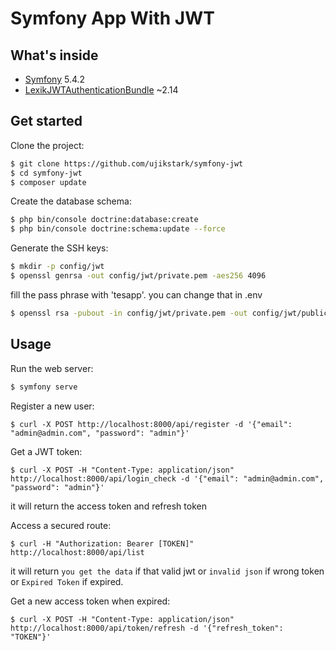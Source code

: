Symfony App With JWT
=====================================

What's inside
--------------

- [Symfony](https://github.com/symfony/symfony) 5.4.2 
- [LexikJWTAuthenticationBundle](https://github.com/lexik/LexikJWTAuthenticationBundle) ~2.14

Get started
------------

Clone the project:
```sh
$ git clone https://github.com/ujikstark/symfony-jwt
$ cd symfony-jwt
$ composer update
```

Create the database schema:
```sh
$ php bin/console doctrine:database:create
$ php bin/console doctrine:schema:update --force
```

Generate the SSH keys:
```sh
$ mkdir -p config/jwt
$ openssl genrsa -out config/jwt/private.pem -aes256 4096
```
fill the pass phrase with 'tesapp'. you can change that in .env
```sh
$ openssl rsa -pubout -in config/jwt/private.pem -out config/jwt/public.pem
```
Usage
------

Run the web server:
```sh
$ symfony serve
```

Register a new user:
```
$ curl -X POST http://localhost:8000/api/register -d '{"email": "admin@admin.com", "password": "admin"}'
```

Get a JWT token:
```
$ curl -X POST -H "Content-Type: application/json" http://localhost:8000/api/login_check -d '{"email": "admin@admin.com", "password": "admin"}'  
```
it will return the access token and refresh token

Access a secured route:
```
$ curl -H "Authorization: Bearer [TOKEN]" http://localhost:8000/api/list
```
it will return `you get the data` if that valid jwt or `invalid json` if wrong token or `Expired Token` if expired.

Get a new access token when expired:
```
$ curl -X POST -H "Content-Type: application/json" http://localhost:8000/api/token/refresh -d '{"refresh_token": "TOKEN"}'
```


